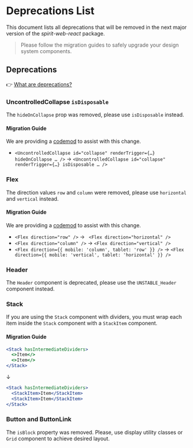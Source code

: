 # Deprecations List

This document lists all deprecations that will be removed in the next major version of the _spirit-web-react_ package.

> Please follow the migration guides to safely upgrade your design system components.

## Deprecations

👉 [What are deprecations?][readme-deprecations]

### UncontrolledCollapse `isDisposable`

The `hideOnCollapse` prop was removed, please use `isDisposable` instead.

#### Migration Guide

We are providing a [codemod][codemod-collapse] to assist with this change.

- `<UncontrolledCollapse id="collapse" renderTrigger={…} hideOnCollapse … />` → `<UncontrolledCollapse id="collapse" renderTrigger={…} isDisposable … />`

### Flex

The direction values `row` and `column` were removed, please use `horizontal` and `vertical` instead.

#### Migration Guide

We are providing a [codemod][codemod-flex] to assist with this change.

- `<Flex direction="row" />` → ` <Flex direction="horizontal" />`
- `<Flex direction="column" />` → `<Flex direction="vertical" />`
- `<Flex direction={{ mobile: 'column', tablet: 'row' }} />` → `<Flex direction={{ mobile: 'vertical', tablet: 'horizontal' }} />`

### Header

The `Header` component is deprecated, please use the `UNSTABLE_Header` component instead.

### Stack

If you are using the `Stack` component with dividers, you must wrap each item inside the `Stack` component with a `StackItem` component.

#### Migration Guide

```jsx
<Stack hasIntermediateDividers>
  <>Item</>
  <>Item</>
</Stack>
```

↓

```jsx
<Stack hasIntermediateDividers>
  <StackItem>Item</StackItem>
  <StackItem>Item</StackItem>
</Stack>
```

### Button and ButtonLink

The `isBlock` property was removed. Please, use display utility classes or `Grid` component to achieve desired layout.

[codemod-collapse]: https://github.com/lmc-eu/spirit-design-system/blob/main/packages/codemods/src/transforms/v4/web-react/README.md#v4web-reactcollapse-isdisposable-prop--uncontrolledcollapse-hideoncollapse-to-isdisposable-prop-change
[codemod-flex]: https://github.com/lmc-eu/spirit-design-system/blob/main/packages/codemods/src/transforms/v4/web-react/README.md#v4web-reactflex-direction-values---flex-direction-prop-values-row-to-horizontal-and-column-to-vertical
[readme-deprecations]: https://github.com/lmc-eu/spirit-design-system/blob/main/packages/web-react/README.md#deprecations
